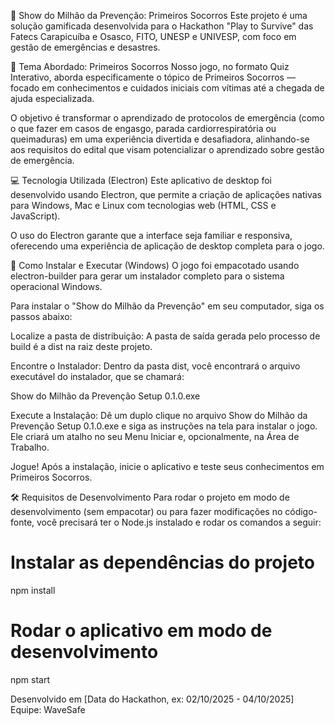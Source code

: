 🏥 Show do Milhão da Prevenção: Primeiros Socorros
Este projeto é uma solução gamificada desenvolvida para o Hackathon "Play to Survive" das Fatecs Carapicuíba e Osasco, FITO, UNESP e UNIVESP, com foco em gestão de emergências e desastres.

🎯 Tema Abordado: Primeiros Socorros
Nosso jogo, no formato Quiz Interativo, aborda especificamente o tópico de Primeiros Socorros — focado em conhecimentos e cuidados iniciais com vítimas até a chegada de ajuda especializada.

O objetivo é transformar o aprendizado de protocolos de emergência (como o que fazer em casos de engasgo, parada cardiorrespiratória ou queimaduras) em uma experiência divertida e desafiadora, alinhando-se aos requisitos do edital que visam potencializar o aprendizado sobre gestão de emergência.

💻 Tecnologia Utilizada (Electron)
Este aplicativo de desktop foi desenvolvido usando Electron, que permite a criação de aplicações nativas para Windows, Mac e Linux com tecnologias web (HTML, CSS e JavaScript).

O uso do Electron garante que a interface seja familiar e responsiva, oferecendo uma experiência de aplicação de desktop completa para o jogo.

🚀 Como Instalar e Executar (Windows)
O jogo foi empacotado usando electron-builder para gerar um instalador completo para o sistema operacional Windows.

Para instalar o "Show do Milhão da Prevenção" em seu computador, siga os passos abaixo:

Localize a pasta de distribuição:
A pasta de saída gerada pelo processo de build é a dist na raiz deste projeto.

Encontre o Instalador:
Dentro da pasta dist, você encontrará o arquivo executável do instalador, que se chamará:

Show do Milhão da Prevenção Setup 0.1.0.exe

Execute a Instalação:
Dê um duplo clique no arquivo Show do Milhão da Prevenção Setup 0.1.0.exe e siga as instruções na tela para instalar o jogo. Ele criará um atalho no seu Menu Iniciar e, opcionalmente, na Área de Trabalho.

Jogue!
Após a instalação, inicie o aplicativo e teste seus conhecimentos em Primeiros Socorros.

🛠️ Requisitos de Desenvolvimento
Para rodar o projeto em modo de desenvolvimento (sem empacotar) ou para fazer modificações no código-fonte, você precisará ter o Node.js instalado e rodar os comandos a seguir:

# Instalar as dependências do projeto
npm install

# Rodar o aplicativo em modo de desenvolvimento
npm start

Desenvolvido em [Data do Hackathon, ex: 02/10/2025 - 04/10/2025]
Equipe: WaveSafe